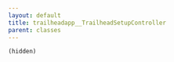 ```yaml
---
layout: default
title: trailheadapp__TrailheadSetupController
parent: classes
---
```


```(hidden)```
